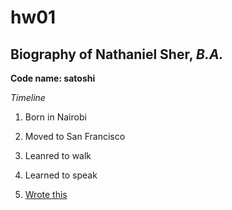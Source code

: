 # hw01

## Biography of Nathaniel Sher, *B.A.*

**Code name: satoshi**

*Timeline*

1. Born in Nairobi

2. Moved to San Francisco

3. Leanred to walk

4. Learned to speak

5. [Wrote this](http://chicagopolicyreview.org/2018/12/21/can-china-tip-the-balance-the-security-dilemma-in-east-asia/)

